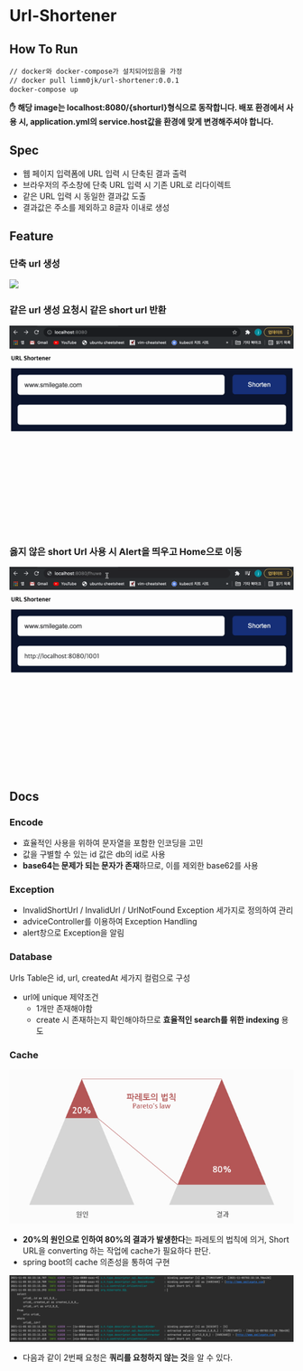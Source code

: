 # Url-Shortener

## How To Run
```
// docker와 docker-compose가 설치되어있음을 가정
// docker pull limm0jk/url-shortener:0.0.1
docker-compose up
```
**✋ 해당 image는 localhost:8080/{shorturl}형식으로 동작합니다. 배포 환경에서 사용 시, application.yml의 service.host값을 환경에 맞게 변경해주셔야 합니다.**
## Spec
- 웹 페이지 입력폼에 URL 입력 시 단축된 결과 출력
- 브라우저의 주소창에 단축 URL 입력 시 기존 URL로 리다이렉트
- 같은 URL 입력 시 동일한 결과값 도출
- 결과값은 주소를 제외하고 8글자 이내로 생성

## Feature
### 단축 url 생성
![](images/CreateUrl.gif)

### 같은 url 생성 요청시 같은 short url 반환
![](images/stableUrl.gif)

### 옳지 않은 short Url 사용 시 Alert을 띄우고 Home으로 이동
![](images/exceptionAlert.gif)

## Docs
### Encode
- 효율적인 사용을 위하여 문자열을 포함한 인코딩을 고민
- 값을 구별할 수 있는 id 값은 db의 id로 사용
- **base64는 문제가 되는 문자가 존재**하므로, 이를 제외한 base62를 사용

### Exception
- InvalidShortUrl / InvalidUrl / UrlNotFound Exception 세가지로 정의하여 관리
- adviceController를 이용하여 Exception Handling
- alert창으로 Exception을 알림

### Database  
Urls Table은 id, url, createdAt 세가지 컬럼으로 구성
- url에 unique 제약조건
    - 1개만 존재해야함
    - create 시 존재하는지 확인해야하므로 **효율적인 search를 위한 indexing** 용도

### Cache
![](images/pareto.png)  
- **20%의 원인으로 인하여 80%의 결과가 발생한다**는 파레토의 법칙에 의거, Short URL을 converting 하는 작업에 cache가 필요하다 판단.
- spring boot의 cache 의존성을 통하여 구현

![](images/caching.png) 
- 다음과 같이 2번째 요청은 **쿼리를 요청하지 않는 것**을 알 수 있다.  
